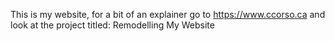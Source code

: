 This is my website, for a bit of an explainer go to https://www.ccorso.ca and look at the project titled: Remodelling My Website
